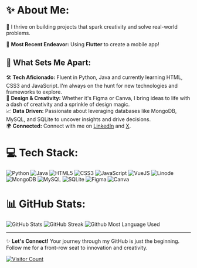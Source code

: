 # ✨ About Me:
🚀 I thrive on building projects that spark creativity and solve real-world problems.

🔧 **Most Recent Endeavor:** Using **Flutter** to create a mobile app!

## 🌟 What Sets Me Apart:
🛠️ **Tech Aficionado:** Fluent in Python, Java and currently learning HTML, CSS3 and JavaScript. I'm always on the hunt for new technologies and frameworks to explore.<br>
🎨 **Design & Creativity:** Whether it's Figma or Canva, I bring ideas to life with a dash of creativity and a sprinkle of design magic.<br>
📈 **Data Driven:** Passionate about leveraging databases like MongoDB, MySQL, and SQLite to uncover insights and drive decisions.<br>
🌍 **Connected:** Connect with me on [LinkedIn](https://linkedin.com/in/nicholasethanwong) and [X](https://x.com/NicholasEthan11).<br>

# 💻 Tech Stack:
![Python](https://img.shields.io/badge/python-3670A0?style=for-the-badge&logo=python&logoColor=ffdd54) ![Java](https://img.shields.io/badge/java-%23ED8B00.svg?style=for-the-badge&logo=openjdk&logoColor=white) ![HTML5](https://img.shields.io/badge/html5-%23E34F26.svg?style=for-the-badge&logo=html5&logoColor=white) ![CSS3](https://img.shields.io/badge/css3-%231572B6.svg?style=for-the-badge&logo=css3&logoColor=white) ![JavaScript](https://shields.io/badge/JavaScript-F7DF1E?logo=JavaScript&logoColor=000&style=flat-square) ![VueJS](https://img.shields.io/badge/Vue.js-35495E?style=for-the-badge&logo=vuedotjs&logoColor=4FC08D) ![Linode](https://img.shields.io/badge/linode-00A95C?style=for-the-badge&logo=linode&logoColor=white) ![MongoDB](https://img.shields.io/badge/MongoDB-%234ea94b.svg?style=for-the-badge&logo=mongodb&logoColor=white) ![MySQL](https://img.shields.io/badge/mysql-%2300000f.svg?style=for-the-badge&logo=mysql&logoColor=white) ![SQLite](https://img.shields.io/badge/sqlite-%2307405e.svg?style=for-the-badge&logo=sqlite&logoColor=white) ![Figma](https://img.shields.io/badge/figma-%23F24E1E.svg?style=for-the-badge&logo=figma&logoColor=white) ![Canva](https://img.shields.io/badge/Canva-%2300C4CC.svg?style=for-the-badge&logo=Canva&logoColor=white)

# 📊 GitHub Stats:
![GitHub Stats](https://github-readme-stats.vercel.app/api?username=Hamayah&theme=monokai&hide_border=false&include_all_commits=false&count_private=false) ![GitHub Streak](https://github-readme-streak-stats.herokuapp.com/?user=Hamayah&theme=monokai&hide_border=false) ![Github Most Language Used](https://github-readme-stats.vercel.app/api/top-langs/?username=Hamayah&layout=compact&theme=monokai&hide_border=false)

<!--
### 🔝 Top Contributed Repos:
![Top Repos](https://github-contributor-stats.vercel.app/api?username=Hamayah&limit=5&theme=monokai&combine_all_yearly_contributions=true)
-->
---

✨ **Let's Connect!** Your journey through my GitHub is just the beginning. Follow me for a front-row seat to innovation and creativity.

[![Visitor Count](https://visitcount.itsvg.in/api?id=Hamayah&icon=5&color=9)](https://visitcount.itsvg.in)
